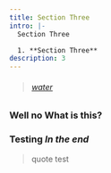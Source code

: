 ```yaml
---
title: Section Three
intro: |-
  Section Three

  1. **Section Three**
description: 3
---
```

> ###### [water](www.google.com)

### **Well no What is this?**

### **Testing** ***In the end***

> quote test
